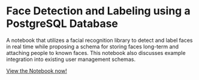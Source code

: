 # Face Detection and Labeling using a PostgreSQL Database
A notebook that utilizes a facial recognition library to detect and label faces in real time while proposing a schema for storing faces long-term and attaching people to known faces. This notebook also discusses example integration into existing user management schemas.

[View the Notebook now!](https://github.com/ethan-pritchard/face-recognition-labeling/blob/main/Face_Detection_and_Labeling_using_a_PostgreSQL_Database.ipynb)
